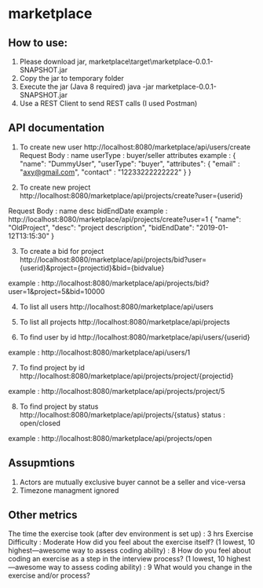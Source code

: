 # marketplace


How to use:
-----------
1. Please download jar,
      marketplace\target\marketplace-0.0.1-SNAPSHOT.jar
2. Copy the jar to temporary folder
3. Execute the jar (Java 8 required)
      java -jar marketplace-0.0.1-SNAPSHOT.jar
4. Use a REST Client to send REST calls (I used Postman)


API documentation
-----------------
1. To create new user
  http://localhost:8080/marketplace/api/users/create
  Request Body : name
                 userType : buyer/seller
                 attributes
  example :
    {
      "name": "DummyUser",
      "userType": "buyer",
      "attributes": {
        "email" : "axy@gmail.com",
        "contact" : "12233222222222"
      }
    }

2. To create new project
  http://localhost:8080/marketplace/api/projects/create?user={userid}
  
  Request Body : name
                 desc
                 bidEndDate
  example :
    http://localhost:8080/marketplace/api/projects/create?user=1
    {
      "name": "OldProject",
      "desc": "project description",
      "bidEndDate": "2019-01-12T13:15:30"
    }

3. To create a bid for project
  http://localhost:8080/marketplace/api/projects/bid?user={userid}&project={projectid}&bid={bidvalue}
  
  example : 
    http://localhost:8080/marketplace/api/projects/bid?user=1&project=5&bid=10000
    
4. To list all users
  http://localhost:8080/marketplace/api/users
  
5. To list all projects
  http://localhost:8080/marketplace/api/projects
  
6. To find user by id
  http://localhost:8080/marketplace/api/users/{userid}
  
  example : 
    http://localhost:8080/marketplace/api/users/1
    
7. To find project by id
  http://localhost:8080/marketplace/api/projects/project/{projectid}
  
  example : 
  http://localhost:8080/marketplace/api/projects/project/5
  
8. To find project by status
  http://localhost:8080/marketplace/api/projects/{status}
  status : open/closed
  
  example : 
  http://localhost:8080/marketplace/api/projects/open


Assupmtions
-----------
1. Actors are mutually exclusive buyer cannot be a seller and vice-versa
2. Timezone managment ignored


Other metrics
-------------
The time the exercise took (after dev environment is set up) : 3 hrs
Exercise Difficulty : Moderate 
How did you feel about the exercise itself? (1 lowest, 10 highest—awesome way to assess coding ability) : 8
How do you feel about coding an exercise as a step in the interview process?  (1 lowest, 10 highest—awesome way to assess coding ability) : 9
What would you change in the exercise and/or process?
